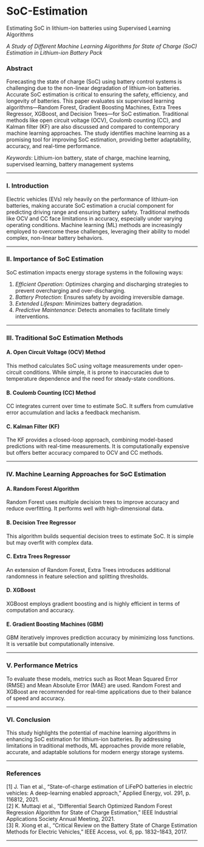 # SoC-Estimation

Estimating SoC in lithium-ion batteries using Supervised Learning Algorithms

*A Study of Different Machine Learning Algorithms for State of Charge (SoC) Estimation in Lithium-ion Battery Pack*

### Abstract
Forecasting the state of charge (SoC) using battery control systems is challenging due to the non-linear degradation of lithium-ion batteries. Accurate SoC estimation is critical to ensuring the safety, efficiency, and longevity of batteries. This paper evaluates six supervised learning algorithms—Random Forest, Gradient Boosting Machines, Extra Trees Regressor, XGBoost, and Decision Trees—for SoC estimation. Traditional methods like open circuit voltage (OCV), Coulomb counting (CC), and Kalman filter (KF) are also discussed and compared to contemporary machine learning approaches. The study identifies machine learning as a promising tool for improving SoC estimation, providing better adaptability, accuracy, and real-time performance.

*Keywords*: Lithium-ion battery, state of charge, machine learning, supervised learning, battery management systems

---

### I. Introduction
Electric vehicles (EVs) rely heavily on the performance of lithium-ion batteries, making accurate SoC estimation a crucial component for predicting driving range and ensuring battery safety. Traditional methods like OCV and CC face limitations in accuracy, especially under varying operating conditions. Machine learning (ML) methods are increasingly employed to overcome these challenges, leveraging their ability to model complex, non-linear battery behaviors.

---

### II. Importance of SoC Estimation
SoC estimation impacts energy storage systems in the following ways:
1. *Efficient Operation*: Optimizes charging and discharging strategies to prevent overcharging and over-discharging.
2. *Battery Protection*: Ensures safety by avoiding irreversible damage.
3. *Extended Lifespan*: Minimizes battery degradation.
4. *Predictive Maintenance*: Detects anomalies to facilitate timely interventions.

---

### III. Traditional SoC Estimation Methods
#### A. Open Circuit Voltage (OCV) Method
This method calculates SoC using voltage measurements under open-circuit conditions. While simple, it is prone to inaccuracies due to temperature dependence and the need for steady-state conditions.

#### B. Coulomb Counting (CC) Method
CC integrates current over time to estimate SoC. It suffers from cumulative error accumulation and lacks a feedback mechanism.

#### C. Kalman Filter (KF)
The KF provides a closed-loop approach, combining model-based predictions with real-time measurements. It is computationally expensive but offers better accuracy compared to OCV and CC methods.

---

### IV. Machine Learning Approaches for SoC Estimation
#### A. Random Forest Algorithm
Random Forest uses multiple decision trees to improve accuracy and reduce overfitting. It performs well with high-dimensional data.

#### B. Decision Tree Regressor
This algorithm builds sequential decision trees to estimate SoC. It is simple but may overfit with complex data.

#### C. Extra Trees Regressor
An extension of Random Forest, Extra Trees introduces additional randomness in feature selection and splitting thresholds.

#### D. XGBoost
XGBoost employs gradient boosting and is highly efficient in terms of computation and accuracy.

#### E. Gradient Boosting Machines (GBM)
GBM iteratively improves prediction accuracy by minimizing loss functions. It is versatile but computationally intensive.

---

### V. Performance Metrics
To evaluate these models, metrics such as Root Mean Squared Error (RMSE) and Mean Absolute Error (MAE) are used. Random Forest and XGBoost are recommended for real-time applications due to their balance of speed and accuracy.

---

### VI. Conclusion
This study highlights the potential of machine learning algorithms in enhancing SoC estimation for lithium-ion batteries. By addressing limitations in traditional methods, ML approaches provide more reliable, accurate, and adaptable solutions for modern energy storage systems.

---

### References
[1] J. Tian et al., “State-of-charge estimation of LiFePO batteries in electric vehicles: A deep-learning enabled approach,” Applied Energy, vol. 291, p. 116812, 2021.  
[2] K. Muttaqi et al., “Differential Search Optimized Random Forest Regression Algorithm for State of Charge Estimation,” IEEE Industrial Applications Society Annual Meeting, 2021.  
[3] R. Xiong et al., “Critical Review on the Battery State of Charge Estimation Methods for Electric Vehicles,” IEEE Access, vol. 6, pp. 1832–1843, 2017.

---
